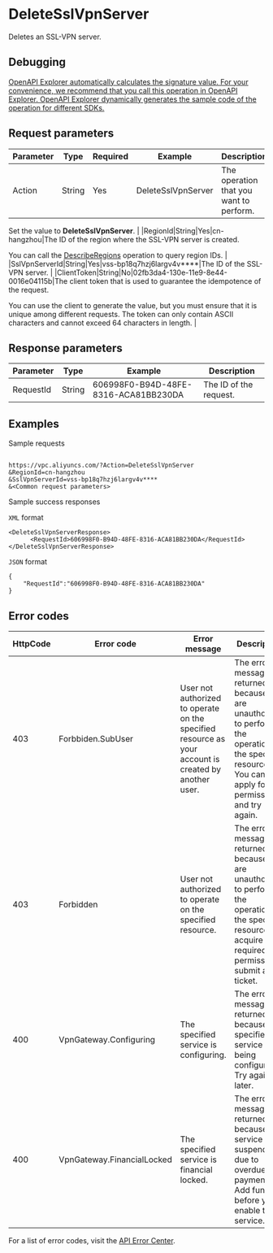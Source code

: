 # DeleteSslVpnServer

Deletes an SSL-VPN server.

## Debugging

[OpenAPI Explorer automatically calculates the signature value. For your convenience, we recommend that you call this operation in OpenAPI Explorer. OpenAPI Explorer dynamically generates the sample code of the operation for different SDKs.](https://api.aliyun.com/#product=Vpc&api=DeleteSslVpnServer&type=RPC&version=2016-04-28)

## Request parameters

|Parameter|Type|Required|Example|Description|
|---------|----|--------|-------|-----------|
|Action|String|Yes|DeleteSslVpnServer|The operation that you want to perform.

 Set the value to **DeleteSslVpnServer**. |
|RegionId|String|Yes|cn-hangzhou|The ID of the region where the SSL-VPN server is created.

 You can call the [DescribeRegions](~~36063~~) operation to query region IDs. |
|SslVpnServerId|String|Yes|vss-bp18q7hzj6largv4v\*\*\*\*|The ID of the SSL-VPN server. |
|ClientToken|String|No|02fb3da4-130e-11e9-8e44-0016e04115b|The client token that is used to guarantee the idempotence of the request.

 You can use the client to generate the value, but you must ensure that it is unique among different requests. The token can only contain ASCII characters and cannot exceed 64 characters in length. |

## Response parameters

|Parameter|Type|Example|Description|
|---------|----|-------|-----------|
|RequestId|String|606998F0-B94D-48FE-8316-ACA81BB230DA|The ID of the request. |

## Examples

Sample requests

```

https://vpc.aliyuncs.com/?Action=DeleteSslVpnServer
&RegionId=cn-hangzhou
&SslVpnServerId=vss-bp18q7hzj6largv4v****
&<Common request parameters>

```

Sample success responses

`XML` format

```
<DeleteSslVpnServerResponse>
      <RequestId>606998F0-B94D-48FE-8316-ACA81BB230DA</RequestId>
</DeleteSslVpnServerResponse>
```

`JSON` format

```
{
	"RequestId":"606998F0-B94D-48FE-8316-ACA81BB230DA"
}
```

## Error codes

|HttpCode|Error code|Error message|Description|
|--------|----------|-------------|-----------|
|403|Forbbiden.SubUser|User not authorized to operate on the specified resource as your account is created by another user.|The error message returned because you are unauthorized to perform the operation on the specified resource. You can apply for the permission and try again.|
|403|Forbidden|User not authorized to operate on the specified resource.|The error message returned because you are unauthorized to perform the operation on the specified resource. To acquire the required permissions, submit a ticket.|
|400|VpnGateway.Configuring|The specified service is configuring.|The error message returned because the specified service is being configured. Try again later.|
|400|VpnGateway.FinancialLocked|The specified service is financial locked.|The error message returned because the service is suspended due to overdue payments. Add funds before you enable the service.|

For a list of error codes, visit the [API Error Center](https://error-center.alibabacloud.com/status/product/Vpc).

